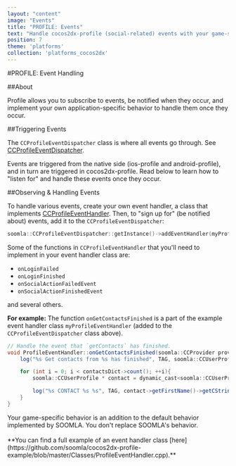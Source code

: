 ```yaml
---
layout: "content"
image: "Events"
title: "PROFILE: Events"
text: "Handle cocos2dx-profile (social-related) events with your game-specific behavior."
position: 7
theme: 'platforms'
collection: 'platforms_cocos2dx'
---
```


#PROFILE: Event Handling

##About

Profile allows you to subscribe to events, be notified when they occur, and implement your own application-specific behavior to handle them once they occur.

##Triggering Events

The `CCProfileEventDispatcher` class is where all events go through. See [CCProfileEventDispatcher](https://github.com/soomla/cocos2dx-profile/blob/master/Soomla/CCProfileEventDispatcher.cpp).

Events are triggered from the native side (ios-profile and android-profile), and in turn are triggered in cocos2dx-profile. Read below to learn how to "listen for" and handle these events once they occur.

##Observing & Handling Events

To handle various events, create your own event handler, a class that implements [CCProfileEventHandler](https://github.com/soomla/cocos2dx-profile/blob/master/Soomla/CCProfileEventHandler.h). Then, to "sign up for" (be notified about) events, add it to the `CCProfileEventDispatcher`:

``` cpp
soomla::CCProfileEventDispatcher::getInstance()->addEventHandler(myProfileEventHandler);
```

Some of the functions in `CCProfileEventHandler` that you'll need to implement in your event handler class are:

- `onLoginFailed`
- `onLoginFinished`
- `onSocialActionFailedEvent`
- `onSocialActionFinishedEvent`

and several others.


**For example:** The function `onGetContactsFinished` is a part of the example event handler class `myProfileEventHandler` (added to the `CCProfileEventDispatcher` class above).

``` cs
// Handle the event that `getContacts` has finished.
void ProfileEventHandler::onGetContactsFinished(soomla::CCProvider provider, cocos2d::__Array *contactsDict) {
    log("%s Get contacts from %s has finished", TAG, soomla::CCUserProfileUtils::providerEnumToString(provider)->getCString());

    for (int i = 0; i < contactsDict->count(); ++i){
        soomla::CCUserProfile * contact = dynamic_cast<soomla::CCUserProfile *>(contactsDict->getObjectAtIndex(i));

        log("%s CONTACT %s %s", TAG, contact->getFirstName()->getCString(), contact->getLastName()->getCString());
    }
}
```

<div class="info-box">Your game-specific behavior is an addition to the default behavior implemented by SOOMLA. You don't replace SOOMLA's behavior.</div>

<br>
**You can find a full example of an event handler class [here](https://github.com/soomla/cocos2dx-profile-example/blob/master/Classes/ProfileEventHandler.cpp).**
